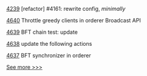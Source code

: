 
[4239](https://github.com/hyperledger/iroha/pull/4239) [refactor] #4161: rewrite config, _minimally_

[4640](https://github.com/hyperledger/fabric/pull/4640) Throttle greedy clients in orderer Broadcast API

[4639](https://github.com/hyperledger/fabric/pull/4639) BFT chain test: update

[4638](https://github.com/hyperledger/fabric/pull/4638) update the following actions

[4637](https://github.com/hyperledger/fabric/pull/4637) BFT synchronizer in orderer


[See more >>>](https://start-here.hyperledger.org/pull-requests)
